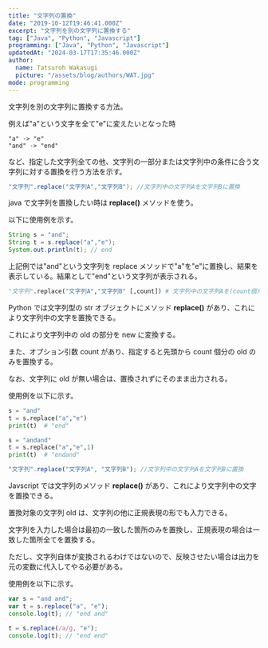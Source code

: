 ```yaml
---
title: "文字列の置換"
date: "2019-10-12T19:46:41.000Z"
excerpt: "文字列を別の文字列に置換する"
tag: ["Java", "Python", "Javascript"]
programming: ["Java", "Python", "Javascript"]
updatedAt: "2024-03-17T17:35:46.000Z"
author:
  name: Tatsuroh Wakasugi
  picture: "/assets/blog/authors/WAT.jpg"
mode: programming
---
```


文字列を別の文字列に置換する方法。

例えば"a"という文字を全て"e"に変えたいとなった時

```
"a" -> "e"
"and" -> "end"
```

など、指定した文字列全ての他、文字列の一部分または文字列中の条件に合う文字列に対する置換を行う方法を示す。

<div class="note_content_by_programming_language" id="note_content_Java">

```java
"文字列".replace("文字列A","文字列B"); //文字列中の文字列Aを文字列Bに置換
```

java で文字列を置換したい時は **replace()** メソッドを使う。

以下に使用例を示す。

```java
String s = "and";
String t = s.replace("a","e");
System.out.println(t); // end
```

上記例では"and"という文字列を replace メソッドで"a"を"e"に置換し、結果を表示している。結果として"end"という文字列が表示される。

</div>
<div class="note_content_by_programming_language" id="note_content_Python">

```python
"文字列".replace("文字列A","文字列B" [,count]) # 文字列中の文字列Aを(count個だけ)文字列Bに置換
```

Python では文字列型の str オブジェクトにメソッド **replace()** があり、これにより文字列中の文字を置換できる。

これにより文字列中の old の部分を new に変換する。

また、オプション引数 count があり、指定すると先頭から count 個分の old のみを置換する。

なお、文字列に old が無い場合は、置換されずにそのまま出力される。

使用例を以下に示す。

```python
s = "and"
t = s.replace("a","e")
print(t)  # "end"

s = "andand"
t = s.replace("a","e",1)
print(t)  # "endand"
```

</div>
<div class="note_content_by_programming_language" id="note_content_Javascript">

```javascript
"文字列".replace("文字列A", "文字列B"); //文字列中の文字列Aを文字列Bに置換
```

Javscript では文字列のメソッド **replace()** があり、これにより文字列中の文字を置換できる。

置換対象の文字列 old は、文字列の他に正規表現の形でも入力できる。

文字列を入力した場合は最初の一致した箇所のみを置換し、正規表現の場合は一致した箇所全てを置換する。

ただし、文字列自体が変換されるわけではないので、反映させたい場合は出力を元の変数に代入してやる必要がある。

使用例を以下に示す。

```javascript
var s = "and and";
var t = s.replace("a", "e");
console.log(t); // "end and"

t = s.replace(/a/g, "e");
console.log(t); // "end end"
```

</div>

